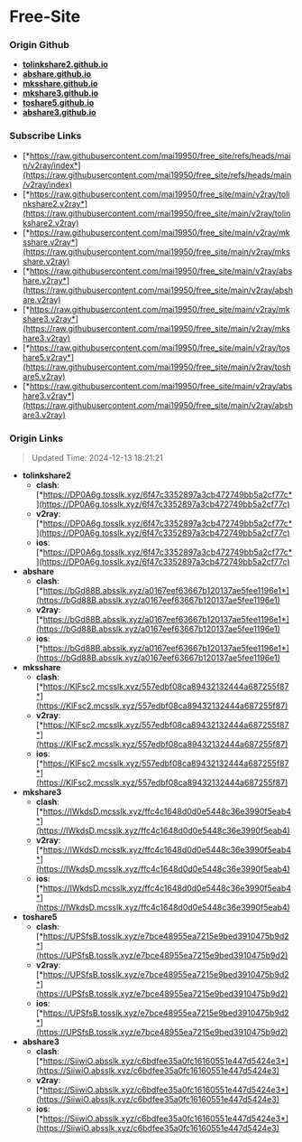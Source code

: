 # Free-Site

### Origin Github

- [**tolinkshare2.github.io**](https://github.com/tolinkshare2/tolinkshare2.github.io)
- [**abshare.github.io**](https://github.com/abshare/abshare.github.io)
- [**mksshare.github.io**](https://github.com/mksshare/mksshare.github.io)
- [**mkshare3.github.io**](https://github.com/mkshare3/mkshare3.github.io)
- [**toshare5.github.io**](https://github.com/toshare5/toshare5.github.io)
- [**abshare3.github.io**](https://github.com/abshare3/abshare3.github.io)

### Subscribe Links

- [*https://raw.githubusercontent.com/mai19950/free_site/refs/heads/main/v2ray/index*](https://raw.githubusercontent.com/mai19950/free_site/refs/heads/main/v2ray/index)
- [*https://raw.githubusercontent.com/mai19950/free_site/main/v2ray/tolinkshare2.v2ray*](https://raw.githubusercontent.com/mai19950/free_site/main/v2ray/tolinkshare2.v2ray)
- [*https://raw.githubusercontent.com/mai19950/free_site/main/v2ray/mksshare.v2ray*](https://raw.githubusercontent.com/mai19950/free_site/main/v2ray/mksshare.v2ray)
- [*https://raw.githubusercontent.com/mai19950/free_site/main/v2ray/abshare.v2ray*](https://raw.githubusercontent.com/mai19950/free_site/main/v2ray/abshare.v2ray)
- [*https://raw.githubusercontent.com/mai19950/free_site/main/v2ray/mkshare3.v2ray*](https://raw.githubusercontent.com/mai19950/free_site/main/v2ray/mkshare3.v2ray)
- [*https://raw.githubusercontent.com/mai19950/free_site/main/v2ray/toshare5.v2ray*](https://raw.githubusercontent.com/mai19950/free_site/main/v2ray/toshare5.v2ray)
- [*https://raw.githubusercontent.com/mai19950/free_site/main/v2ray/abshare3.v2ray*](https://raw.githubusercontent.com/mai19950/free_site/main/v2ray/abshare3.v2ray)

### Origin Links

> Updated Time: 2024-12-13 18:21:21

- **tolinkshare2**
  - **clash**: [*https://DP0A6g.tosslk.xyz/6f47c3352897a3cb472749bb5a2cf77c*](https://DP0A6g.tosslk.xyz/6f47c3352897a3cb472749bb5a2cf77c)
  - **v2ray**: [*https://DP0A6g.tosslk.xyz/6f47c3352897a3cb472749bb5a2cf77c*](https://DP0A6g.tosslk.xyz/6f47c3352897a3cb472749bb5a2cf77c)
  - **ios**: [*https://DP0A6g.tosslk.xyz/6f47c3352897a3cb472749bb5a2cf77c*](https://DP0A6g.tosslk.xyz/6f47c3352897a3cb472749bb5a2cf77c)
- **abshare**
  - **clash**: [*https://bGd88B.absslk.xyz/a0167eef63667b120137ae5fee1196e1*](https://bGd88B.absslk.xyz/a0167eef63667b120137ae5fee1196e1)
  - **v2ray**: [*https://bGd88B.absslk.xyz/a0167eef63667b120137ae5fee1196e1*](https://bGd88B.absslk.xyz/a0167eef63667b120137ae5fee1196e1)
  - **ios**: [*https://bGd88B.absslk.xyz/a0167eef63667b120137ae5fee1196e1*](https://bGd88B.absslk.xyz/a0167eef63667b120137ae5fee1196e1)
- **mksshare**
  - **clash**: [*https://KlFsc2.mcsslk.xyz/557edbf08ca89432132444a687255f87*](https://KlFsc2.mcsslk.xyz/557edbf08ca89432132444a687255f87)
  - **v2ray**: [*https://KlFsc2.mcsslk.xyz/557edbf08ca89432132444a687255f87*](https://KlFsc2.mcsslk.xyz/557edbf08ca89432132444a687255f87)
  - **ios**: [*https://KlFsc2.mcsslk.xyz/557edbf08ca89432132444a687255f87*](https://KlFsc2.mcsslk.xyz/557edbf08ca89432132444a687255f87)
- **mkshare3**
  - **clash**: [*https://IWkdsD.mcsslk.xyz/ffc4c1648d0d0e5448c36e3990f5eab4*](https://IWkdsD.mcsslk.xyz/ffc4c1648d0d0e5448c36e3990f5eab4)
  - **v2ray**: [*https://IWkdsD.mcsslk.xyz/ffc4c1648d0d0e5448c36e3990f5eab4*](https://IWkdsD.mcsslk.xyz/ffc4c1648d0d0e5448c36e3990f5eab4)
  - **ios**: [*https://IWkdsD.mcsslk.xyz/ffc4c1648d0d0e5448c36e3990f5eab4*](https://IWkdsD.mcsslk.xyz/ffc4c1648d0d0e5448c36e3990f5eab4)
- **toshare5**
  - **clash**: [*https://UPSfsB.tosslk.xyz/e7bce48955ea7215e9bed3910475b9d2*](https://UPSfsB.tosslk.xyz/e7bce48955ea7215e9bed3910475b9d2)
  - **v2ray**: [*https://UPSfsB.tosslk.xyz/e7bce48955ea7215e9bed3910475b9d2*](https://UPSfsB.tosslk.xyz/e7bce48955ea7215e9bed3910475b9d2)
  - **ios**: [*https://UPSfsB.tosslk.xyz/e7bce48955ea7215e9bed3910475b9d2*](https://UPSfsB.tosslk.xyz/e7bce48955ea7215e9bed3910475b9d2)
- **abshare3**
  - **clash**: [*https://SiiwiO.absslk.xyz/c6bdfee35a0fc16160551e447d5424e3*](https://SiiwiO.absslk.xyz/c6bdfee35a0fc16160551e447d5424e3)
  - **v2ray**: [*https://SiiwiO.absslk.xyz/c6bdfee35a0fc16160551e447d5424e3*](https://SiiwiO.absslk.xyz/c6bdfee35a0fc16160551e447d5424e3)
  - **ios**: [*https://SiiwiO.absslk.xyz/c6bdfee35a0fc16160551e447d5424e3*](https://SiiwiO.absslk.xyz/c6bdfee35a0fc16160551e447d5424e3)
